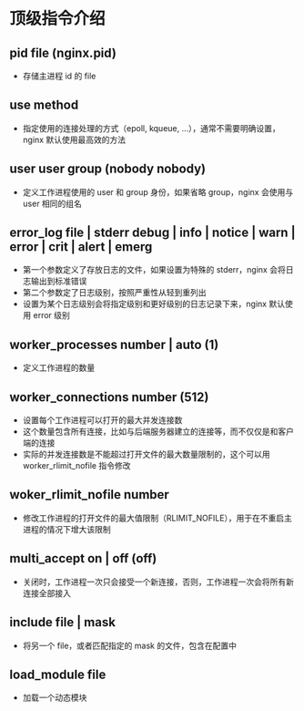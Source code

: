 # 顶级指令介绍

## pid file (nginx.pid)

* 存储主进程 id 的 file

## use method

* 指定使用的连接处理的方式（epoll, kqueue, ...），通常不需要明确设置，nginx 默认使用最高效的方法

## user user group (nobody nobody)

* 定义工作进程使用的 user 和 group 身份，如果省略 group，nginx 会使用与 user 相同的组名

## error_log file | stderr debug | info | notice | warn | error | crit | alert | emerg

* 第一个参数定义了存放日志的文件，如果设置为特殊的 stderr，nginx 会将日志输出到标准错误
* 第二个参数定了日志级别，按照严重性从轻到重列出
* 设置为某个日志级别会将指定级别和更好级别的日志记录下来，nginx 默认使用 error 级别

## worker_processes number | auto (1)

* 定义工作进程的数量

## worker_connections number (512)

* 设置每个工作进程可以打开的最大并发连接数
* 这个数量包含所有连接，比如与后端服务器建立的连接等，而不仅仅是和客户端的连接
* 实际的并发连接数是不能超过打开文件的最大数量限制的，这个可以用 worker_rlimit_nofile 指令修改

## woker_rlimit_nofile number

* 修改工作进程的打开文件的最大值限制（RLIMIT_NOFILE），用于在不重启主进程的情况下增大该限制

## multi_accept on | off (off)

* 关闭时，工作进程一次只会接受一个新连接，否则，工作进程一次会将所有新连接全部接入

## include file | mask

* 将另一个 file，或者匹配指定的 mask 的文件，包含在配置中

## load_module file

* 加载一个动态模块
